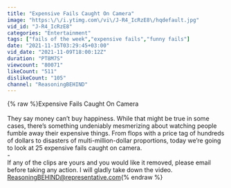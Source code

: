 ```yaml
---
title: "Expensive Fails Caught On Camera"
image: "https:\/\/i.ytimg.com\/vi\/J-R4_IcRzE8\/hqdefault.jpg"
vid_id: "J-R4_IcRzE8"
categories: "Entertainment"
tags: ["fails of the week","expensive fails","funny fails"]
date: "2021-11-15T03:29:45+03:00"
vid_date: "2021-11-09T18:00:12Z"
duration: "PT8M7S"
viewcount: "80071"
likeCount: "511"
dislikeCount: "105"
channel: "ReasoningBEHIND"
---
```

{% raw %}Expensive Fails Caught On Camera<br /><br />They say money can’t buy happiness. While that might be true in some cases, there’s something undeniably mesmerizing about watching people fumble away their expensive things. From flops with a price tag of hundreds of dollars to disasters of multi-million-dollar proportions, today we’re going to look at 25 expensive fails caught on camera.<br />-<br />If any of the clips are yours and you would like it removed, please email before taking any action. I will gladly take down the video. ReasoningBEHIND@representative.com{% endraw %}
